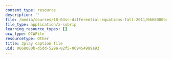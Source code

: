 ```yaml
---
content_type: resource
description: ''
file: /media/courses/18-03sc-differential-equations-fall-2011/0668080bd5dd529a82f5069454999a93_BwIZ0VzKEDg.vtt
file_type: application/x-subrip
learning_resource_types: []
ocw_type: OCWFile
resourcetype: Other
title: 3play caption file
uid: 0668080b-d5dd-529a-82f5-069454999a93
---
```

